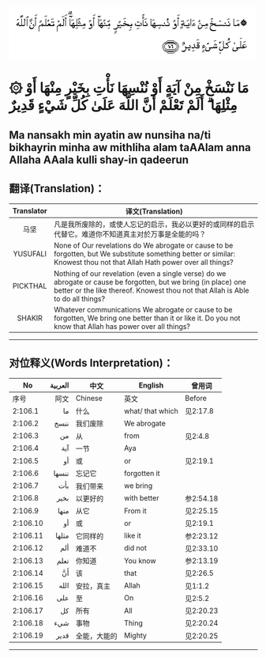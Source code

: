 ![002:106](images/002_106.gif)

#   ۞ مَا نَنْسَخْ مِنْ آيَةٍ أَوْ نُنْسِهَا نَأْتِ بِخَيْرٍ مِنْهَا أَوْ مِثْلِهَا ۗ أَلَمْ تَعْلَمْ أَنَّ اللَّهَ عَلَىٰ كُلِّ شَيْءٍ قَدِيرٌ 

## Ma nansakh min ayatin aw nunsiha na/ti bikhayrin minha aw mithliha alam taAAlam anna Allaha AAala kulli shay-in qadeerun

## 翻译(Translation)：

| Translator | 译文(Translation)                                            |
|:----------:| ------------------------------------------------------------ |
| 马坚       | 凡是我所废除的，或使人忘记的启示，我必以更好的或同样的启示代替它。难道你不知道真主对於万事是全能的吗？ |
| YUSUFALI   | None of Our revelations do We abrogate or cause to be forgotten, but We substitute something better or similar: Knowest thou not that Allah Hath power over all things? |
| PICKTHAL   | Nothing of our revelation (even a single verse) do we abrogate or cause be forgotten, but we bring (in place) one better or the like thereof. Knowest thou not that Allah is Able to do all things? |
| SHAKIR     | Whatever communications We abrogate or cause to be forgotten, We bring one better than it or like it. Do you not know that Allah has power over all things? |

---

## 对位释义(Words Interpretation)：

| No       | العربية | 中文         | English          | 曾用词    |
| -------- | ------: | ------------ | ---------------- | --------- |
| 序号     |    阿文 | Chinese      | 英文             | Before    |
| 2:106.1  |      ما | 什么         | what/ that which | 见2:17.8  |
| 2:106.2  |    ننسخ | 我们废除     | We abrogate      |           |
| 2:106.3  |      من | 从           | from             | 见2:4.8   |
| 2:106.4  |     آية | 一节         | Aya              |           |
| 2:106.5  |      أو | 或           | or               | 见2:19.1  |
| 2:106.6  |   ننسها | 忘记它       | forgotten it     |           |
| 2:106.7  |     بأت | 我们带来     | we bring         |           |
| 2:106.8  |    بخير | 以更好的     | with better      | 参2:54.18 |
| 2:106.9  |    منها | 从它         | From it          | 见2:25.15 |
| 2:106.10 |      أو | 或           | or               | 见2:19.1  |
| 2:106.11 |   مثلها | 它同样的     | like it          | 参2:23.12 |
| 2:106.12 |     ألم | 难道不       | did not          | 见2:33.10 |
| 2:106.13 |    تعلم | 你知道       | You know         | 参2:13.19 |
| 2:106.14 |      أَنَّ | 该           | that             | 见2:26.5  |
| 2:106.15 |    الله | 安拉，真主   | Allah            | 见1:1.2   |
| 2:106.16 |     على | 至           | On               | 见2:5.2   |
| 2:106.17 |      كل | 所有         | All              | 见2:20.23 |
| 2:106.18 |     شيء | 事物         | Thing            | 见2:20.24 |
| 2:106.19 |    قدير | 全能，大能的 | Mighty           | 见2:20.25 |

---
